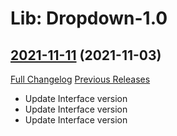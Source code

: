# Lib: Dropdown-1.0

## [2021-11-11](https://github.com/neotron/WoW-LibDropDown/tree/2021-11-11) (2021-11-03)
[Full Changelog](https://github.com/neotron/WoW-LibDropDown/compare/2021-08-16...2021-11-11) [Previous Releases](https://github.com/neotron/WoW-LibDropDown/releases)

- Update Interface version  
- Update Interface version  
- Update Interface version  
